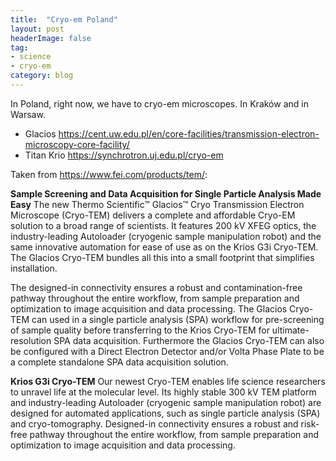 ```yaml
---
title:  "Cryo-em Poland"
layout: post
headerImage: false
tag:
- science
- cryo-em
category: blog
---
```


In Poland, right now, we have to cryo-em microscopes. In Kraków and in Warsaw.

- Glacios <https://cent.uw.edu.pl/en/core-facilities/transmission-electron-microscopy-core-facility/>
- Titan Krio <https://synchrotron.uj.edu.pl/cryo-em>

Taken from  <https://www.fei.com/products/tem/>:

**Sample Screening and Data Acquisition for Single Particle Analysis Made Easy** The new Thermo Scientific™ Glacios™ Cryo Transmission Electron Microscope (Cryo-TEM) delivers a complete and affordable Cryo-EM solution to a broad range of scientists. It features 200 kV XFEG optics, the industry-leading Autoloader (cryogenic sample manipulation robot) and the same innovative automation for ease of use as on the Krios G3i Cryo-TEM. The Glacios Cryo-TEM bundles all this into a small footprint that simplifies installation.

The designed-in connectivity ensures a robust and contamination-free pathway throughout the entire workflow, from sample preparation and optimization to image acquisition and data processing. The Glacios Cryo-TEM can used in a single particle analysis (SPA) workflow for pre-screening of sample quality before transferring to the Krios Cryo-TEM for ultimate-resolution SPA data acquisition. Furthermore the Glacios Cryo-TEM can also be configured with a Direct Electron Detector and/or Volta Phase Plate to be a complete standalone SPA data acquisition solution.

**Krios G3i Cryo-TEM** Our newest Cryo-TEM enables life science researchers to unravel life at the molecular level. Its highly stable 300 kV TEM platform and industry-leading Autoloader (cryogenic sample manipulation robot) are designed for automated applications, such as single particle analysis (SPA) and cryo-tomography. Designed-in connectivity ensures a robust and risk-free pathway throughout the entire workflow, from sample preparation and optimization to image acquisition and data processing.
